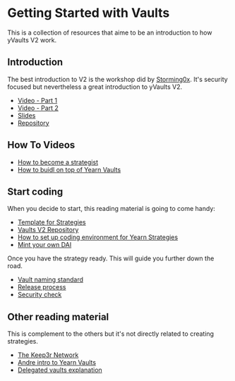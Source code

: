 # Getting Started with Vaults

This is a collection of resources that aime to be an introduction to how yVaults V2 work.

## Introduction

The best introduction to V2 is the workshop did by [Storming0x](https://github.com/storming0x/). It's security focused but nevertheless a great introduction to yVaults V2.

- [Video - Part 1](https://www.youtube.com/watch?v=C0fsYiCI54g)
- [Video - Part 2](https://www.youtube.com/watch?v=Y8y8ALmuLu4)
- [Slides](https://docs.google.com/presentation/d/1NsePa_hXV1vsbMixTSRsPKYBHYvmVQf7IvpI_8k4p_k/edit#slide=id.p)
- [Repository](https://github.com/storming0x/yearn-vaults-v2-intro/tree/feat/kernel-session)

## How To Videos

- [How to become a strategist](https://www.youtube.com/watch?v=NVR3teJw0Y0)
- [How to buidl on top of Yearn Vaults](https://www.youtube.com/watch?v=a1TsO62402c)

## Start coding

When you decide to start, this reading material is going to come handy:

- [Template for Strategies](https://github.com/yearn/brownie-strategy-mix)
- [Vaults V2 Repository](https://github.com/yearn/yearn-vaults)
- [How to set up coding environment for Yearn Strategies](https://sambacha.github.io/yearn-vaults/index.html)
- [Mint your own DAI](https://medium.com/ethereum-grid/forking-ethereum-mainnet-mint-your-own-dai-d8b62a82b3f7)

Once you have the strategy ready. This will guide you further down the road.

- [Vault naming standard](https://github.com/yearn/yearn-assets/blob/master/naming-standard.md)
- [Release process](https://github.com/yearn/yearn-devdocs/blob/master/docs/developers/v2/OPERATIONS.md)
- [Security check](https://docs.google.com/document/d/1hBKB73kJPQM71enrG8xoSFj7wxYmczUlgigyq2KkcTE/edit#heading=h.4ieoeyetfrxm)

## Other reading material

This is complement to the others but it's not directly related to creating strategies.

- [The Keep3r Network](https://macarse.medium.com/the-keep3r-network-experiment-bb1c5182bda3)
- [Andre intro to Yearn Vaults](https://medium.com/iearn/yearn-finance-v2-af2c6a6a3613)
- [Delegated vaults explanation](https://medium.com/iearn/delegated-vaults-explained-fa81f1c3fce2)
